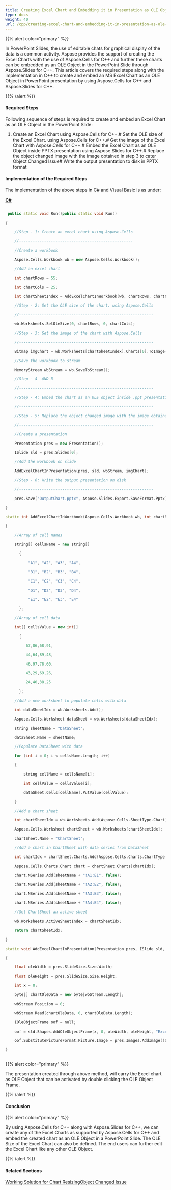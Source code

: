 ```yaml
---
title: Creating Excel Chart and Embedding it in Presentation as OLE Object
type: docs
weight: 40
url: /cpp/creating-excel-chart-and-embedding-it-in-presentation-as-ole-object/
---
```


{{% alert color="primary" %}} 

In PowerPoint Slides, the use of editable chats for graphical display of the data is a common activity. Aspose provides the support of creating the Excel Charts with the use of Aspose.Cells for C++ and further these charts can be embedded as an OLE Object in the PowerPoint Slide through Aspose.Slides for C++. This article covers the required steps along with the implementation in C++ to create and embed an MS Excel Chart as an OLE Object in PowerPoint presentation by using Aspose.Cells for C++ and Aspose.Slides for C++.

{{% /alert %}} 
#### **Required Steps**
Following sequence of steps is required to create and embed an Excel Chart as an OLE Object in the PowerPoint Slide:

1. Create an Excel Chart using Aspose.Cells for C++.# Set the OLE size of the Excel Chart. using Aspose.Cells for C++.# Get the image of the Excel Chart with Aspose.Cells for C++.# Embed the Excel Chart as an OLE Object inside PPTX presentation using Aspose.Slides for C++.# Replace the object changed image with the image obtained in step 3 to cater Object Changed Issue# Write the output presentation to disk in PPTX format
#### **Implementation of the Required Steps**
The implementation of the above steps in C# and Visual Basic is as under:

[**C#**]()

``` cpp

 public static void Run()public static void Run()

{

    //Step - 1: Create an excel chart using Aspose.Cells

    //--------------------------------------------------

    //Create a workbook

    Aspose.Cells.Workbook wb = new Aspose.Cells.Workbook();

    //Add an excel chart

    int chartRows = 55;

    int chartCols = 25;

    int chartSheetIndex = AddExcelChartInWorkbook(wb, chartRows, chartCols);

    //Step - 2: Set the OLE size of the chart. using Aspose.Cells

    //-----------------------------------------------------------

    wb.Worksheets.SetOleSize(0, chartRows, 0, chartCols);

    //Step - 3:	Get the image of the chart with Aspose.Cells

    //-----------------------------------------------------------

    Bitmap imgChart = wb.Worksheets[chartSheetIndex].Charts[0].ToImage();

    //Save the workbook to stream

    MemoryStream wbStream = wb.SaveToStream();

    //Step - 4  AND 5

    //-----------------------------------------------------------

    //Step - 4: Embed the chart as an OLE object inside .ppt presentation using Aspose.Slides

    //-----------------------------------------------------------

    //Step - 5: Replace the object changed image with the image obtained in step 3 to cater Object Changed Issue

    //-----------------------------------------------------------

    //Create a presentation

    Presentation pres = new Presentation();

    ISlide sld = pres.Slides[0];

    //Add the workbook on slide

    AddExcelChartInPresentation(pres, sld, wbStream, imgChart);

    //Step - 6: Write the output presentation on disk

    //-----------------------------------------------------------

    pres.Save("OutputChart.pptx", Aspose.Slides.Export.SaveFormat.Pptx);

}

static int AddExcelChartInWorkbook(Aspose.Cells.Workbook wb, int chartRows, int chartCols)

{

    //Array of cell names

    string[] cellsName = new string[]

      {

          "A1", "A2", "A3", "A4",

          "B1", "B2", "B3", "B4",

          "C1", "C2", "C3", "C4",

          "D1", "D2", "D3", "D4",

          "E1", "E2", "E3", "E4"

      };

    //Array of cell data

    int[] cellsValue = new int[]

      {

         67,86,68,91,

         44,64,89,48,

         46,97,78,60,

         43,29,69,26,

         24,40,38,25

      };

    //Add a new worksheet to populate cells with data

    int dataSheetIdx = wb.Worksheets.Add();

    Aspose.Cells.Worksheet dataSheet = wb.Worksheets[dataSheetIdx];

    string sheetName = "DataSheet";

    dataSheet.Name = sheetName;

    //Populate DataSheet with data

    for (int i = 0; i < cellsName.Length; i++)

    {

        string cellName = cellsName[i];

        int cellValue = cellsValue[i];

        dataSheet.Cells[cellName].PutValue(cellValue);

    }

    //Add a chart sheet

    int chartSheetIdx = wb.Worksheets.Add(Aspose.Cells.SheetType.Chart);

    Aspose.Cells.Worksheet chartSheet = wb.Worksheets[chartSheetIdx];

    chartSheet.Name = "ChartSheet";

    //Add a chart in ChartSheet with data series from DataSheet

    int chartIdx = chartSheet.Charts.Add(Aspose.Cells.Charts.ChartType.Column, 0, chartRows, 0, chartCols);

    Aspose.Cells.Charts.Chart chart = chartSheet.Charts[chartIdx];

    chart.NSeries.Add(sheetName + "!A1:E1", false);

    chart.NSeries.Add(sheetName + "!A2:E2", false);

    chart.NSeries.Add(sheetName + "!A3:E3", false);

    chart.NSeries.Add(sheetName + "!A4:E4", false);

    //Set ChartSheet an active sheet

    wb.Worksheets.ActiveSheetIndex = chartSheetIdx;

    return chartSheetIdx;

}

static void AddExcelChartInPresentation(Presentation pres, ISlide sld, Stream wbStream, Bitmap imgChart)

{

    float oleWidth = pres.SlideSize.Size.Width;

    float oleHeight = pres.SlideSize.Size.Height;

    int x = 0;

    byte[] chartOleData = new byte[wbStream.Length];

    wbStream.Position = 0;

    wbStream.Read(chartOleData, 0, chartOleData.Length);

    IOleObjectFrame oof = null;

    oof = sld.Shapes.AddOleObjectFrame(x, 0, oleWidth, oleHeight, "Excel.Sheet.8", chartOleData);

    oof.SubstitutePictureFormat.Picture.Image = pres.Images.AddImage((System.Drawing.Image)imgChart);

}



```

{{% alert color="primary" %}} 

The presentation created through above method, will carry the Excel chart as OLE Object that can be activated by double clicking the OLE Object Frame.

{{% /alert %}} 
#### **Conclusion**
{{% alert color="primary" %}} 

By using Aspose.Cells for C++ along with Aspose.Slides for C++, we can create any of the Excel Charts as supported by Aspose.Cells for C++ and embed the created chart as an OLE Object in a PowerPoint Slide. The OLE Size of the Excel Chart can also be defined. The end users can further edit the Excel Chart like any other OLE Object.

{{% /alert %}} 
#### **Related Sections**
[Working Solution for Chart Resizing](https://docs-qa.aspose.com/display/slidesnet/Working+Solution+for+Chart+Resizing+in+PPTX)[Object Changed Issue](https://docs-qa.aspose.com/display/slidesnet/Updating+OLE+objects+automatically+using+MS+PowerPoint+Add+In)
